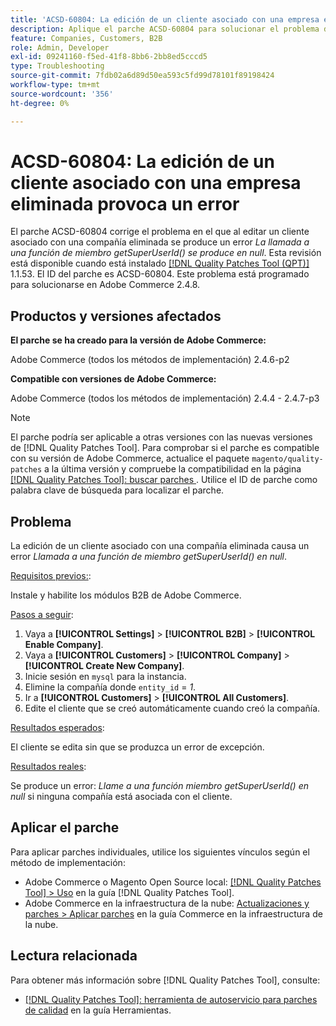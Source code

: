 ```yaml
---
title: 'ACSD-60804: La edición de un cliente asociado con una empresa eliminada provoca un error'
description: Aplique el parche ACSD-60804 para solucionar el problema de Adobe Commerce en el que la edición de un cliente asociado con una empresa eliminada provoca un error *La llamada a una función de miembro getSuperUserId() es nula*.
feature: Companies, Customers, B2B
role: Admin, Developer
exl-id: 09241160-f5ed-41f8-8bb6-2bb8ed5cccd5
type: Troubleshooting
source-git-commit: 7fdb02a6d89d50ea593c5fd99d78101f89198424
workflow-type: tm+mt
source-wordcount: '356'
ht-degree: 0%

---
```


# ACSD-60804: La edición de un cliente asociado con una empresa eliminada provoca un error

El parche ACSD-60804 corrige el problema en el que al editar un cliente asociado con una compañía eliminada se produce un error *La llamada a una función de miembro getSuperUserId() se produce en null*. Esta revisión está disponible cuando está instalado [[!DNL Quality Patches Tool (QPT)]](/help/tools/quality-patches-tool/quality-patches-tool-to-self-serve-quality-patches.md) 1.1.53. El ID del parche es ACSD-60804. Este problema está programado para solucionarse en Adobe Commerce 2.4.8.

## Productos y versiones afectados

**El parche se ha creado para la versión de Adobe Commerce:**

Adobe Commerce (todos los métodos de implementación) 2.4.6-p2

**Compatible con versiones de Adobe Commerce:**

Adobe Commerce (todos los métodos de implementación) 2.4.4 - 2.4.7-p3

>[!NOTE]
>
>El parche podría ser aplicable a otras versiones con las nuevas versiones de [!DNL Quality Patches Tool]. Para comprobar si el parche es compatible con su versión de Adobe Commerce, actualice el paquete `magento/quality-patches` a la última versión y compruebe la compatibilidad en la página [[!DNL Quality Patches Tool]: buscar parches ](https://experienceleague.adobe.com/tools/commerce-quality-patches/index.html). Utilice el ID de parche como palabra clave de búsqueda para localizar el parche.

## Problema

La edición de un cliente asociado con una compañía eliminada causa un error *Llamada a una función de miembro getSuperUserId() en null*.

<u>Requisitos previos:</u>:

Instale y habilite los módulos B2B de Adobe Commerce.

<u>Pasos a seguir</u>:

1. Vaya a **[!UICONTROL Settings]** > **[!UICONTROL B2B]** > **[!UICONTROL Enable Company]**.
1. Vaya a **[!UICONTROL Customers]** > **[!UICONTROL Company]** > **[!UICONTROL Create New Company]**.
1. Inicie sesión en `mysql` para la instancia.
1. Elimine la compañía donde `entity_id` = *1*.
1. Ir a **[!UICONTROL Customers]** > **[!UICONTROL All Customers]**.
1. Edite el cliente que se creó automáticamente cuando creó la compañía.

<u>Resultados esperados</u>:

El cliente se edita sin que se produzca un error de excepción.

<u>Resultados reales</u>:

Se produce un error: *Llame a una función miembro getSuperUserId() en null* si ninguna compañía está asociada con el cliente.

## Aplicar el parche

Para aplicar parches individuales, utilice los siguientes vínculos según el método de implementación:

* Adobe Commerce o Magento Open Source local: [[!DNL Quality Patches Tool] > Uso](/help/tools/quality-patches-tool/usage.md) en la guía [!DNL Quality Patches Tool].
* Adobe Commerce en la infraestructura de la nube: [Actualizaciones y parches > Aplicar parches](https://experienceleague.adobe.com/docs/commerce-cloud-service/user-guide/develop/upgrade/apply-patches.html) en la guía Commerce en la infraestructura de la nube.

## Lectura relacionada

Para obtener más información sobre [!DNL Quality Patches Tool], consulte:

* [[!DNL Quality Patches Tool]: herramienta de autoservicio para parches de calidad](/help/tools/quality-patches-tool/quality-patches-tool-to-self-serve-quality-patches.md) en la guía Herramientas.
